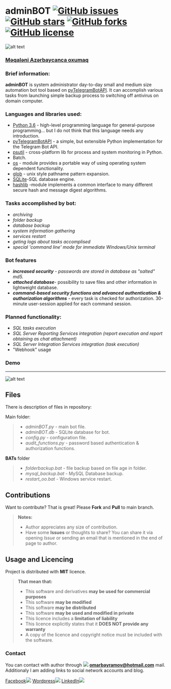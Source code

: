 # adminBOT [![GitHub issues](https://img.shields.io/github/issues/limpapud/aze_bots.svg)](https://github.com/limpapud/aze_bots/issues) [![GitHub stars](https://img.shields.io/github/stars/limpapud/aze_bots.svg)](https://github.com/limpapud/aze_bots/stargazers) [![GitHub forks](https://img.shields.io/github/forks/limpapud/aze_bots.svg)](https://github.com/limpapud/aze_bots/network) [![GitHub license](https://img.shields.io/github/license/limpapud/aze_bots.svg)](https://github.com/limpapud/aze_bots/blob/master/LICENSE)
![alt text](https://github.com/limpapud/aze_bots/blob/master/adminBOT/assets/logo.png)
###  [Məqaləni Azərbaycanca oxumaq]( https://github.com/limpapud/aze_bots/blob/master/adminBOT/README_az.md)

### Brief information:

**adminBOT** is system administrator day-to-day small and medium size automation bot tool based on [pyTelegramBotAPI]( https://github.com/eternnoir/pyTelegramBotAPI). It can accomplish various tasks from launching simple backup process to switching off antivirus on domain computer.

### Languages and libraries used:

- [Python 3.6]( https://www.python.org/downloads/release/python-360/) - high-level programming language for general-purpose programming... but I do not think that this language needs any introduction.
- [pyTelegramBotAPI]( https://github.com/eternnoir/pyTelegramBotAPI) - a simple, but extensible Python implementation for the Telegram Bot API.
- [psutil]( https://github.com/giampaolo/psutil) - cross-platform lib for process and system monitoring in Python.
- Batch.
- [os]( https://docs.python.org/2/library/os.html) - module provides a portable way of using operating system dependent functionality.
-  [glob]( https://docs.python.org/3/library/glob.html) - unix style pathname pattern expansion.
- [SQLite]( https://www.sqlite.org/)-SQL database engine.
- [hashlib]( https://docs.python.org/2/library/hashlib.html) -module implements a common interface to many different secure hash and message digest algorithms.


### Tasks accomplished by bot:

- *archiving*
- *folder backup*
- *database backup*
- *system information gathering*
- *services restart*
- *geting logs about tasks  accomplised* 
- *special 'command line' mode for immediate Windows/Unix terminal*

### Bot features
- ***increased security*** - *passwords are stored in database as "salted" md5.*
- ***attached database***- possibility to save files and other information in lightweight database.
- ***command-based security functions and advanced authentication & authorization algorithms*** - every task is checked for authorization. 30-minute user-session applied for each command session. 

### Planned functionality:

- *SQL tasks execution*
- *SQL Server Reporting Services integration (report execution and report obtaining as chat attachment)*
- *SQL Server Integration Services integration (task execution)*
- "Webhook" usage

### Demo
----------

![alt text](https://github.com/limpapud/aze_bots/blob/master/adminBOT/assets/demo.png)

Files
-------------------
There is description of files in repository:

Main folder:

> - *adminBOT.py* - main bot file.
> - *adminBOT.db* - SQLite database for bot.
> - *config.py* - configuration file.
> - *audit_functions.py* -  password based authentication & authorization functions.

**BATs** folder
> - *folderbackup.bat* - file backup based on file age in folder.
> - *mysql_backup.bat* - MySQL Database backup.
> - *restart_oo.bat* - Windows service restart.

Contributions
----------------------
Want to contribute? That is great! Please **Fork** and **Pull** to main branch.

> **Notes:**
> - Author appreciates any size of contribution.
> - Have some **Issues** or thoughts to share? You can share it via opening *Issue* or sending an  email that is mentioned in the end of page to author.

Usage and Licencing
-------------
Project is distributed with **MIT** licence.
> **That mean that:**
> - This software and derivatives **may be used for commercial purposes**
> - This software **may be modified**
> - This software **may be distributed**
> - This software **may be used and modified in private**
> - This licence includes a **limitation of liability**
> - This licence explicitly states that it **DOES NOT provide any warranty**
> - A copy of the licence and copyright notice must be included with the software.


### Contact

You can contact with author through [![](https://www.shareicon.net/data/16x16/2015/11/02/665918_email_512x512.png)](mailto:omarbayramov@hotmail.com) **omarbayramov@hotmail.com** mail.
Additionaly I am adding links to social network accounts and blog.

[Facebook![](https://www.shareicon.net/data/32x32/2016/06/20/606800_facebook_48x48.png)](https://www.facebook.com/Omar.X.Bayramov) [Wordpress![](https://www.shareicon.net/data/32x32/2016/07/14/606997_wordpress_64x64.png)](https://omarbayramov.wordpress.com/) [LinkedIn![](https://www.shareicon.net/data/32x32/2016/06/20/606446_linkedin_48x48.png)](https://www.linkedin.com/in/omarbayramov/)
